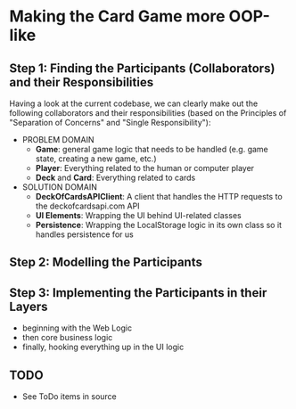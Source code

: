 # Making the Card Game more OOP-like

## Step 1: Finding the Participants (Collaborators) and their Responsibilities

Having a look at the current codebase, we can clearly make out the following collaborators and their responsibilities (based on the Principles of "Separation of Concerns" and "Single Responsibility"):

+ PROBLEM DOMAIN
    + **Game**: general game logic that needs to be handled (e.g. game state, creating a new game, etc.)
    + **Player**: Everything related to the human or computer player
    + **Deck** and **Card**: Everything related to cards
+ SOLUTION DOMAIN
    + **DeckOfCardsAPIClient**: A client that handles the HTTP requests to the deckofcardsapi.com API
    + **UI Elements**: Wrapping the UI behind UI-related classes
    + **Persistence**: Wrapping the LocalStorage logic in its own class so it handles persistence for us

## Step 2: Modelling the Participants

## Step 3: Implementing the Participants in their Layers
+ beginning with the Web Logic
+ then core business logic
+ finally, hooking everything up in the UI logic

## TODO
+ See ToDo items in source